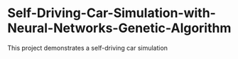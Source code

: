 # Self-Driving-Car-Simulation-with-Neural-Networks-Genetic-Algorithm
This project demonstrates a self-driving car simulation
